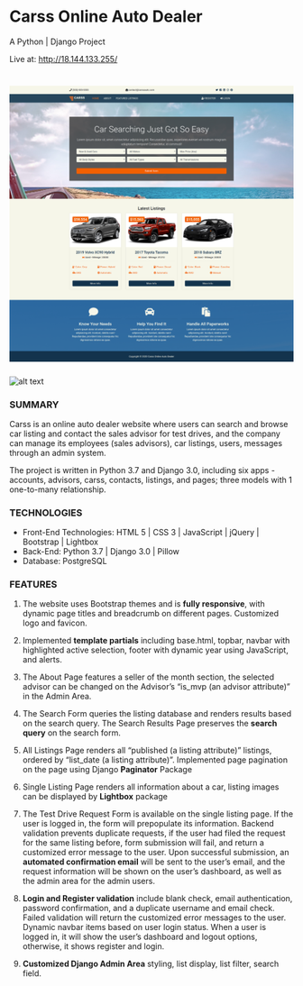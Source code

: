 # Carss Online Auto Dealer

A Python | Django Project

Live at: http://18.144.133.255/


![Home Screenshot](./screenshots/01_Home.png)
=======
![alt text](image.jpg)

### SUMMARY

Carss is an online auto dealer website where users can search and browse car listing and contact the sales advisor for test drives, and the company can manage its employees (sales advisors), car listings, users, messages through an admin system.

The project is written in Python 3.7 and Django 3.0, including six apps - accounts, advisors, carss, contacts, listings, and pages; three models with 1 one-to-many relationship.

### TECHNOLOGIES

- Front-End Technologies: HTML 5 | CSS 3 | JavaScript | jQuery | Bootstrap | Lightbox
- Back-End: Python 3.7 | Django 3.0 | Pillow
- Database: PostgreSQL

### FEATURES

1. The website uses Bootstrap themes and is **fully responsive**, with dynamic page titles and breadcrumb on different pages. Customized logo and favicon.

2. Implemented **template partials** including base.html, topbar, navbar with highlighted active selection, footer with dynamic year using JavaScript, and alerts.

3. The About Page features a seller of the month section, the selected advisor can be changed on the Advisor’s “is_mvp (an advisor attribute)” in the Admin Area.

4. The Search Form queries the listing database and renders results based on the search query. The Search Results Page preserves the **search query** on the search form. 

5. All Listings Page renders all “published (a listing attribute)” listings, ordered by “list_date (a listing attribute)”. Implemented page pagination on the page using Django **Paginator** Package

6. Single Listing Page renders all information about a car, listing images can be displayed by **Lightbox** package

7. The Test Drive Request Form is available on the single listing page. If the user is logged in, the form will prepopulate its information. Backend validation prevents duplicate requests, if the user had filed the request for the same listing before, form submission will fail, and return a customized error message to the user. Upon successful submission, an **automated confirmation email** will be sent to the user’s email, and the request information will be shown on the user’s dashboard, as well as the admin area for the admin users.

8. **Login and Register validation** include blank check, email authentication, password confirmation, and a duplicate username and email check. Failed validation will return the customized error messages to the user. Dynamic navbar items based on user login status. When a user is logged in, it will show the user’s dashboard and logout options, otherwise, it shows register and login.

9. **Customized Django Admin Area** styling, list display, list filter, search field.

